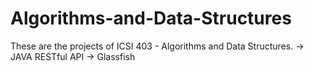 # Algorithms-and-Data-Structures
These are the projects of ICSI 403 - Algorithms and Data Structures.
-> JAVA RESTful API
-> Glassfish
